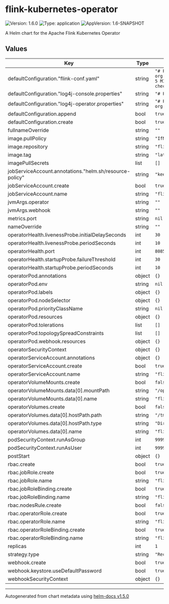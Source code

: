 # flink-kubernetes-operator

![Version: 1.6.0](https://img.shields.io/badge/Version-1.6.0-informational?style=flat-square) ![Type: application](https://img.shields.io/badge/Type-application-informational?style=flat-square) ![AppVersion: 1.6-SNAPSHOT](https://img.shields.io/badge/AppVersion-1.6--SNAPSHOT-informational?style=flat-square)

A Helm chart for the Apache Flink Kubernetes Operator

## Values

| Key | Type | Default | Description |
|-----|------|---------|-------------|
| defaultConfiguration."flink-conf.yaml" | string | `"# Flink Config Overrides\nkubernetes.operator.metrics.reporter.slf4j.factory.class: org.apache.flink.metrics.slf4j.Slf4jReporterFactory\nkubernetes.operator.metrics.reporter.slf4j.interval: 5 MINUTE\n\nkubernetes.operator.reconcile.interval: 15 s\nkubernetes.operator.observer.progress-check.interval: 5 s\n"` |  |
| defaultConfiguration."log4j-console.properties" | string | `"# Flink Deployment Logging Overrides\n# rootLogger.level = DEBUG\n\n"` |  |
| defaultConfiguration."log4j-operator.properties" | string | `"# Flink Operator Logging Overrides\n# rootLogger.level = DEBUG\n# logger.operator.name= org.apache.flink.kubernetes.operator\n# logger.operator.level = DEBUG\n"` |  |
| defaultConfiguration.append | bool | `true` |  |
| defaultConfiguration.create | bool | `true` |  |
| fullnameOverride | string | `""` |  |
| image.pullPolicy | string | `"IfNotPresent"` |  |
| image.repository | string | `"flink-kubernetes-operator"` |  |
| image.tag | string | `"latest"` |  |
| imagePullSecrets | list | `[]` |  |
| jobServiceAccount.annotations."helm.sh/resource-policy" | string | `"keep"` |  |
| jobServiceAccount.create | bool | `true` |  |
| jobServiceAccount.name | string | `"flink"` |  |
| jvmArgs.operator | string | `""` |  |
| jvmArgs.webhook | string | `""` |  |
| metrics.port | string | `nil` |  |
| nameOverride | string | `""` |  |
| operatorHealth.livenessProbe.initialDelaySeconds | int | `30` |  |
| operatorHealth.livenessProbe.periodSeconds | int | `10` |  |
| operatorHealth.port | int | `8085` |  |
| operatorHealth.startupProbe.failureThreshold | int | `30` |  |
| operatorHealth.startupProbe.periodSeconds | int | `10` |  |
| operatorPod.annotations | object | `{}` |  |
| operatorPod.env | string | `nil` |  |
| operatorPod.labels | object | `{}` |  |
| operatorPod.nodeSelector | object | `{}` |  |
| operatorPod.priorityClassName | string | `nil` |  |
| operatorPod.resources | object | `{}` |  |
| operatorPod.tolerations | list | `[]` |  |
| operatorPod.topologySpreadConstraints | list | `[]` |  |
| operatorPod.webhook.resources | object | `{}` |  |
| operatorSecurityContext | object | `{}` |  |
| operatorServiceAccount.annotations | object | `{}` |  |
| operatorServiceAccount.create | bool | `true` |  |
| operatorServiceAccount.name | string | `"flink-operator"` |  |
| operatorVolumeMounts.create | bool | `false` |  |
| operatorVolumeMounts.data[0].mountPath | string | `"/opt/flink/artifacts"` |  |
| operatorVolumeMounts.data[0].name | string | `"flink-artifacts"` |  |
| operatorVolumes.create | bool | `false` |  |
| operatorVolumes.data[0].hostPath.path | string | `"/tmp/flink/artifacts"` |  |
| operatorVolumes.data[0].hostPath.type | string | `"DirectoryOrCreate"` |  |
| operatorVolumes.data[0].name | string | `"flink-artifacts"` |  |
| podSecurityContext.runAsGroup | int | `9999` |  |
| podSecurityContext.runAsUser | int | `9999` |  |
| postStart | object | `{}` |  |
| rbac.create | bool | `true` |  |
| rbac.jobRole.create | bool | `true` |  |
| rbac.jobRole.name | string | `"flink"` |  |
| rbac.jobRoleBinding.create | bool | `true` |  |
| rbac.jobRoleBinding.name | string | `"flink-role-binding"` |  |
| rbac.nodesRule.create | bool | `false` |  |
| rbac.operatorRole.create | bool | `true` |  |
| rbac.operatorRole.name | string | `"flink-operator"` |  |
| rbac.operatorRoleBinding.create | bool | `true` |  |
| rbac.operatorRoleBinding.name | string | `"flink-operator-role-binding"` |  |
| replicas | int | `1` |  |
| strategy.type | string | `"Recreate"` |  |
| webhook.create | bool | `true` |  |
| webhook.keystore.useDefaultPassword | bool | `true` |  |
| webhookSecurityContext | object | `{}` |  |

----------------------------------------------
Autogenerated from chart metadata using [helm-docs v1.5.0](https://github.com/norwoodj/helm-docs/releases/v1.5.0)

